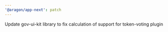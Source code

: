 ```yaml
---
'@aragon/app-next': patch
---
```


Update gov-ui-kit library to fix calculation of support for token-voting plugin
